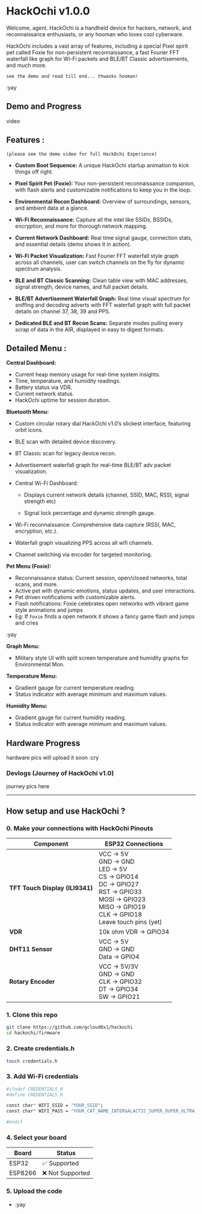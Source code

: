 # HackOchi v1.0.0

Welcome, agent. HackOchi is a handheld device for hackers, network, and reconnaissance enthusiasts, or any hooman who loves cool cyberware.

HackOchi includes a vast array of features, including a special Pixel spirit pet called Foxie for non-persistent reconnaissance, a fast Fourier FFT waterfall like graph for Wi-Fi packets and BLE/BT Classic advertisements, and much more.

```see the demo and read till end... thwanks hooman!``` 

:yay

## Demo and Progress

video

## Features :
```(please see the demo video for full HackOchi Experience) ```

- **Custom Boot Sequence:** A unique HackOchi startup animation to kick things off right.

- **Pixel Spirit Pet (Foxie):** Your non-persistent reconnaissance companion, with flash alerts and customizable notifications to keep you in the loop.

- **Environmental Recon Dashboard:** Overview of surroundings, sensors, and ambient data at a glance.

- **Wi-Fi Reconnaissance:** Capture all the intel like SSIDs, BSSIDs, encryption, and more for thorough network mapping.

- **Current Network Dashboard:** Real time signal gauge, connection stats, and essential details (demo shows it in action).

- **Wi-Fi Packet Visualization:** Fast Fourier FFT waterfall style graph across all channels, user can switch channels on the fly for dynamic spectrum analysis.

- **BLE and BT Classic Scanning:** Clean table view with MAC addresses, signal strength, device names, and full packet details.

- **BLE/BT Advertisement Waterfall Graph:** Real time visual spectrum for sniffing and decoding adverts with FFT waterfall graph with full packet details on channel 37, 38, 39 and PPS.

- **Dedicated BLE and BT Recon Scans:** Separate modes pulling every scrap of data in the AIR, displayed in easy to digest formats.



## Detailed Menu :


**Central Dashboard:**

- Current heap memory usage for real-time system insights.
- Time, temperature, and humidity readings.
- Battery status via VDR.
- Current network status.
- HackOchi uptime for session duration.

**Bluetooth Menu:**

- Custom circular rotary dial HackOchi v1.0’s slickest interface, featuring orbit icons.
- BLE scan with detailed device discovery.
- BT Classic scan for legacy device recon.
- Advertisement waterfall graph for real-time BLE/BT adv packet visualization.

- Central Wi-Fi Dashboard:

    - Displays current network details (channel, SSID, MAC, RSSI, signal strength etc)

    - Signal lock percentage and dynamic strength gauge.

- Wi-Fi reconnaissance: Comprehensive data capture (RSSI, MAC, encryption, etc.).
- Waterfall graph visualizing PPS across all wifi channels.
- Channel switching via encoder for targeted monitoring.


**Pet Menu (Foxie):**

- Reconnaissance status: Current session, open/closed networks, total scans, and more.
- Active pet with dynamic emotions, status updates, and user interactions.
- Pet driven notifications with customizable alerts.
- Flash notifications: Foxie celebrates open networks with vibrant game style animations and jumps
- Eg: If ```Foxie``` finds a open network it shows a fancy game flash and jumps and cries 

:yay

**Graph Menu:**

- Military style UI with split screen temperature and humidity graphs for Environmental Mon.

**Temperature Menu:**

- Gradient gauge for current temperature reading.
- Status indicator with average minimum and maximum values.

**Humidity Menu:**

- Gradient gauge for current humidity reading.
- Status indicator with average minimum and maximum values.


## Hardware Progress

hardware pics will upload it soon :cry

### Devlogs (Journey of HackOchi v1.0)

journey pics here 

---

## How setup and use HackOchi ?

### 0. Make your connections with HackOchi Pinouts

| Component          | ESP32 Connections                                                                 |
|--------------------|-----------------------------------------------------------------------------------|
| **TFT Touch Display (ILI9341)** | VCC → 5V <br> GND → GND <br> LED → 5V <br> CS → GPIO14<br>DC → GPIO27<br>RST → GPIO33<br>MOSI → GPIO23<br>MISO → GPIO19<br>CLK → GPIO18 <br> Leave touch pins (yet)|
| **VDR** | 10k ohm VDR → GPIO34                                                    |
| **DHT11 Sensor**   | VCC → 5V <br> GND → GND <br> Data → GPIO4                                                                     |
| **Rotary Encoder** | VCC → 5V/3V <br> GND → GND <br> CLK → GPIO32<br>DT → GPIO34<br>SW → GPIO21                                       |


### 1. Clone this repo
```bash
git clone https://github.com/gcloud0x1/hackochi 
cd hackochi/firmware
```

### 2. Create credentials.h
```bash
touch credentials.h
```

### 3. Add Wi-Fi credentials
```bash
#ifndef CREDENTIALS_H
#define CREDENTIALS_H

const char* WIFI_SSID = "YOUR_SSID";
const char* WIFI_PASS = "YOUR_CAT_NAME_INTERGALACTIC_SUPER_DUPER_ULTRA_MEGA_ASTEROID_DESTROYER";

#endif
```

### 4. Select your board
| Board   | Status       |
|---------|-------------|
| ESP32   | ✅ Supported |
| ESP8266 | ❌ Not Supported  |

### 5. Upload the code 
- :yay